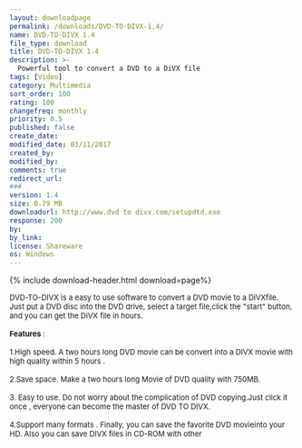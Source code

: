 ```yaml
---
layout: downloadpage
permalink: /downloads/DVD-TO-DIVX-1,4/
name: DVD-TO-DIVX 1.4
file_type: download
title: DVD-TO-DIVX 1.4
description: >-
  Powerful tool to convert a DVD to a DiVX file
tags: [Video]
category: Multimedia
sort_order: 100
rating: 100
changefreq: monthly
priority: 0.5
published: false
create_date:
modified_date: 03/11/2017
created_by:
modified_by:
comments: true
redirect_url:
###
version: 1.4
size: 0.79 MB
downloadurl: http://www.dvd to divx.com/setupdtd.exe
response: 200
by:
by_link:
license: Shareware
os: Windows
---
```


{% include download-header.html download=page%}

<p style="fix-download-text !important">
<p><font size="2">DVD-TO-DIVX is a easy to use software to convert a DVD movie to a DiVXfile. Just put a DVD disc into the DVD drive, select a target file,click the "start" button, and you can get the DiVX file in hours.<br />
<br />
<strong>Features</strong> :<br />
<br />
1.High speed. A two hours long DVD movie can be convert into a DIVX movie with high quality within 5 hours .<br />
<br />
2.Save space. Make a two hours long Movie of DVD quality with 750MB.<br />
<br />
3. Easy to use. Do not worry about the complication of DVD copying.Just click it once , everyone can become the master of DVD TO DIVX.<br />
<br />
4.Support many formats . Finally, you can save the favorite DVD movieinto your HD. Also you can save DIVX files in CD-ROM with other</font></p></p>

